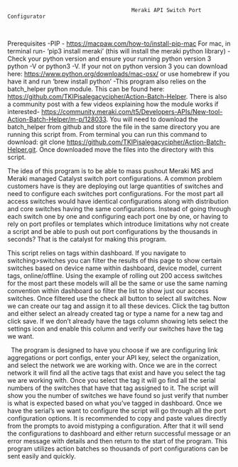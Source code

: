                                            Meraki API Switch Port Configurator
 
 

Prerequisites
-PIP - https://macpaw.com/how-to/install-pip-mac
For mac, in terminal run-
‘pip3 install meraki’
(this will install the meraki python library)
-Check your python version and ensure your running python version 3
python -V or python3 -V. If your not on python version 3 you can download here: https://www.python.org/downloads/mac-osx/ or use homebrew if you have it and run ‘brew install python’
-This program also relies on the batch_helper python module. This can be found here: https://github.com/TKIPisalegacycipher/Action-Batch-Helper. There is also a community post with a few videos explaining how the module works if interested- https://community.meraki.com/t5/Developers-APIs/New-tool-Action-Batch-Helper/m-p/128033. You will need to download the batch_helper from github and store the file in the same directory you are running this script from. From terminal you can run this command to download: git clone https://github.com/TKIPisalegacycipher/Action-Batch-Helper.git. Once downloaded move the files into the directory with this script.
 
 
 


The idea of this program is to be able to mass pushout Meraki MS and Meraki managed Catalyst switch port configurations. A common problem customers have is they are deploying out large quantities of switches and need to configure each switches port configurations. For the most part all access switches would have identical configurations along with distribution and core switches having the same configurations. Instead of going through each switch one by one and configuring each port one by one, or having to rely on port profiles or templates which introduce limitations why not create a script and be able to push out port configurations by the thousands in seconds? That is the catalyst for making this program.
 


This script relies on tags within dashboard. If you navigate to switching>switches you can filter the results of this page to show certain switches based on device name within dashboard, device model, current tags, online/offline. Using the example of rolling out 200 access switches for the most part these models will all be the same or use the same naming convention within dashboard so filter the list to show just our access switches. Once filtered use the check all button to select all switches. Now we can create our tag and assign it to all these devices. Click the tag button and either select an already created tag or type a name for a new tag and click save. If we don’t already have the tags column showing lets select the settings icon and enable this column and verify our switches have the tag we want.



 
The program is designed to have you choose if we are configuring link aggregations or port configs, enter your API key, select the organization, and select the network we are working with. Once we are in the correct network it will find all the active tags that exist and have you select the tag we are working with. Once you select the tag it will go find all the serial numbers of the switches that have that tag assigned to it. The script will show you the number of switches we have found so just verify that number is what is expected based on what you’ve tagged in dashboard. Once we have the serial’s we want to configure the script will go through all the port configuration options. It is recommended to copy and paste values directly from the prompts to avoid mistyping a configuration. After that it will send the configurations to dashboard and either return successful message or an error message with details and then return to the start of the program. This program utilizes action batches so thousands of port configurations can be sent easily and quickly.




 
 
